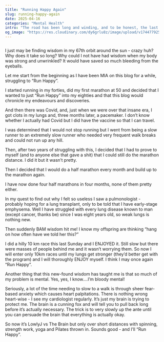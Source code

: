 ```yaml
---
title: "Running Happy Again"
slug: running-happy-again
date: 2025-04-16
categories: "Mental Health"
intro: "The road has been long and winding, and to be honest, the last few years seem to have had more than their fair share of uphills. But a small moment of wisdom has changed all that, and now I'm back to doing what I do best - Running Happy"
og_image: "https://res.cloudinary.com/dy6grlu8z/image/upload/v1744779257/ic7tqgweun54wuuc2o7x.jpg"
---
```


<img src="https://res.cloudinary.com/dy6grlu8z/image/upload/v1744779248/vxcch0iytnojlnx54gvb.jpg" alt="">

I just may be finding wisdom in my 67th orbit around the sun - crazy huh? Why does it take so long? Why could I not have had wisdom when my body was strong and unwrinkled? It would have saved so much bleeding from the eyeballs.

Let me start from the beginning as I have been MIA on this blog for a while, struggling to “Run Happy”.

I started running in my forties, did my first marathon at 50 and decided that I wanted to just “Run Happy” into my eighties and that this blog would chronicle my endeavours and discoveries.

And then there was Covid, and, just when we were over that insane era, I got clots in my lungs and, three months later, a pacemaker. I don’t know whether I actually had Covid but I did have the vaccine so that I can travel.

I was determined that I would not stop running but I went from being a slow runner to an extremely slow runner who needed very frequent walk breaks and could not run up any hill.

Then, after two years of struggling with this, I decided that I had to prove to myself (and to anyone else that gave a shit) that I could still do the marathon distance. I did it but it wasn’t pretty.

Then I decided that I would do a half marathon every month and build up to the marathon again.

I have now done four half marathons in four months, none of them pretty either.

In my quest to find out why I felt so useless I saw a pulmonologist - probably hoping for a lung transplant, only to be told that I have early-stage emphysema. Well I have struggled with every lung disease known to man (except cancer, thanks be) since I was eight years old, so weak lungs is nothing new.

Then suddenly BAM wisdom hit me! I know my offspring are thinking “hang on how often have we told her this?”

I did a hilly 10 km race this last Sunday and I ENJOYED it. Still slow but there were masses of people behind me and it wasn’t worrying them. So now I will enter only 10km races until my lungs get stronger (they’d better get with the program) and I will thoroughly ENJOY myself. I think I may once again “Run Happy”.

Another thing that this new-found wisdom has taught me is that so much of my problem is mental. Yes, yes, I know….I’m bloody mental!

Seriously, a lot of the time needing to slow to a walk is through sheer fear-based anxiety which causes heart palpitations. There is nothing wrong heart-wise - I see my cardiologist regularly. It’s just my brain is trying to protect me. The brain is a cunning fox and will tell you to pull back long before it’s actually necessary. The trick is to very slowly up the ante until you can persuade the brain that everything is actually okay.

So now it’s LowlyJ vs The Brain but only over short distances with spinning, strength work, yoga and Pilates thrown in. Sounds good - and I’ll “Run Happy”.
